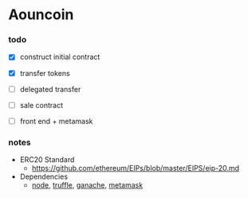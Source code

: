 # Aouncoin

### todo
- [x] construct initial contract
- [x] transfer tokens
- [ ] delegated transfer
- [ ] sale contract
- [ ] front end + metamask


### notes

- ERC20 Standard 
  - https://github.com/ethereum/EIPs/blob/master/EIPS/eip-20.md
- Dependencies
  - [node](https://nodejs.org/en/download/), [truffle](https://www.npmjs.com/package/truffle), [ganache](https://www.trufflesuite.com/ganache), [metamask](https://metamask.io/download)

